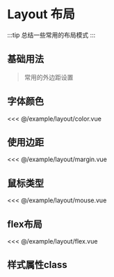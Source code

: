 
# Layout 布局

:::tip
  总结一些常用的布局模式
:::

## 基础用法

> 常用的外边距设置  

## 字体颜色

<demo md src="layout/color">

<<< @/example/layout/color.vue
</demo>

## 使用边距

<demo md src="layout/margin">

<<< @/example/layout/margin.vue
</demo>

## 鼠标类型

<demo md src="layout/mouse">

<<< @/example/layout/mouse.vue
</demo>

## flex布局

<demo md src="layout/flex">

<<< @/example/layout/flex.vue
</demo>

## 样式属性class

<v-table type="dec" :data="[
  { name :'mt10, mt20', dec: '上边距10px，上边距20px' },
  { name :'mb10, mb20', dec: '下边距10px，下边距20px' },
  { name :'ml10, ml20, ml30', dec: '左边距10px，左边距20px, 左边距30px' },
  { name :'mr10, mr20, mr30', dec: '右边距10px，右边距10px, 右边距30px' },
  { name :'pl10, pr10, pl20, pr20', dec: '左内距10px，右内边距10px, 左内边距20px,右内边距20px' },
  { name :'p20-d40', dec: '上下内距20px，左右内边距40px' },
  { name :'p-tb20', dec: '上下内距20px' },
  { name :'p-lr40', dec: '左右内距20px' },
  { name :'width-180, width-220, width-240', dec: '宽度180px，宽度220px，宽度240px' },
  { name :'line-through', dec: '中划线' },
  { name :'pointer', dec: '光标手指指针' },
  { name :'not-allowed', dec: '禁用样式' },
  { name :'overflow', dec: '超出隐藏' },
  { name :'text-overflow', dec: '超出显示...' },
  { name :'text-right', dec: '内容右侧' },
  { name :'text-center', dec: '内容居中' },
  { name :'overflow-y', dec: '设置y轴: auto' },
  { name :'flex', dec: '设置flex布局' },
  { name :'flex-warp', dec: '超出换行' },
  { name :'flex-shrink', dec: '比例不缩小 flex-shrink：0' },
  { name :'flex-align-center', dec: '左右居中' },
  { name :'flex-justify-center', dec: '上下居中' },
  { name :'flex-center', dec: '左右上下居中' },
  { name :'flex-around', dec: '两侧的间隔相等' },
  { name :'flex-between', dec: '两端对齐，项目之间的间隔都相等' },
  { name :'flex-column', dec: '设置flex方向: column' },
  { name :'flexs-justify', dec: '多轴方式：左右居中' },
  { name :'flexs-align', dec: '多轴方式：上下居中' },
  { name :'flexs-center', dec: '多轴方式：上下左右居中' },
]" />
